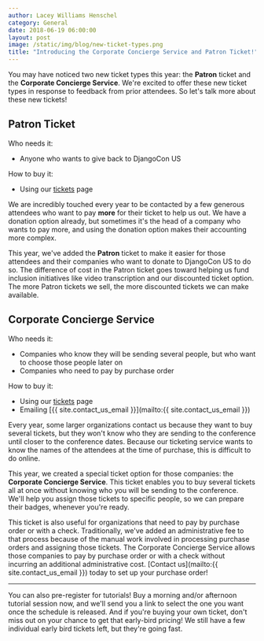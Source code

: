 ```yaml
---
author: Lacey Williams Henschel
category: General
date: 2018-06-19 06:00:00
layout: post
image: /static/img/blog/new-ticket-types.png
title: "Introducing the Corporate Concierge Service and Patron Ticket!"
---
```


You may have noticed two new ticket types this year: the **Patron** ticket and the **Corporate Concierge Service**. We're excited to offer these new ticket types in response to feedback from prior attendees. So let's talk more about these new tickets!

## Patron Ticket

Who needs it:
- Anyone who wants to give back to DjangoCon US

How to buy it:
- Using our [tickets]({{site.ticket_link}}) page

We are incredibly touched every year to be contacted by a few generous attendees who want to pay __more__ for their ticket to help us out. We have a donation option already, but sometimes it's the head of a company who wants to pay more, and using the donation option makes their accounting more complex.

This year, we've added the **Patron** ticket to make it easier for those attendees and their companies who want to donate to DjangoCon US to do so. The difference of cost in the Patron ticket goes toward helping us fund inclusion initiatives like video transcription and our discounted ticket option. The more Patron tickets we sell, the more discounted tickets we can make available.

## Corporate Concierge Service

Who needs it:
- Companies who know they will be sending several people, but who want to choose those people later on
- Companies who need to pay by purchase order

How to buy it:
- Using our [tickets]({{site.ticket_link}}) page
- Emailing [{{ site.contact_us_email }}](mailto:{{ site.contact_us_email }})

Every year, some larger organizations contact us because they want to buy several tickets, but they won't know who they are sending to the conference until closer to the conference dates. Because our ticketing service wants to know the names of the attendees at the time of purchase, this is difficult to do online.

This year, we created a special ticket option for those companies: the **Corporate Concierge Service**. This ticket enables you to buy several tickets all at once without knowing who you will be sending to the conference. We'll help you assign those tickets to specific people, so we can prepare their badges, whenever you're ready.

This ticket is also useful for organizations that need to pay by purchase order or with a check. Traditionally, we've added an administrative fee to that process because of the manual work involved in processing purchase orders and assigning those tickets. The Corporate Concierge Service allows those companies to pay by purchase order or with a check without incurring an additional administrative cost. [Contact us](mailto:{{ site.contact_us_email }}) today to set up your purchase order!

---

You can also pre-register for tutorials! Buy a morning and/or afternoon tutorial session now, and we'll send you a link to select the one you want once the schedule is released. And if you're buying your own ticket, don't miss out on your chance to get that early-bird pricing! We still have a few individual early bird tickets left, but they're going fast.
